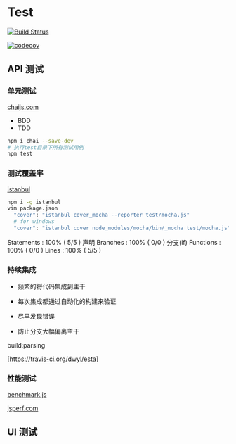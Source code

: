 # Test

[![Build Status](https://travis-ci.org/wovert/TestTutorials.svg?branch=master)](https://travis-ci.org/wovert/TestTutorials)

[![codecov](https://codecov.io/gh/wovert/TestTutorials/branch/master/graph/badge.svg)](https://codecov.io/gh/wovert/TestTutorials)

## API 测试

### 单元测试

[chaijs.com](http://chaijs.com)

- BDD
- TDD

```sh
npm i chai --save-dev
# 执行test目录下所有测试用例
npm test
```

### 测试覆盖率

[istanbul](https://github.com/gotwarlost/istanbul)

```sh
npm i -g istanbul
vim package.json
  "cover": "istanbul cover_mocha --reporter test/mocha.js"
  # for windows
  "cover": "istanbul cover node_modules/mocha/bin/_mocha test/mocha.js"
```

Statements   : 100% ( 5/5 ) 声明
Branches     : 100% ( 0/0 ) 分支(if)
Functions    : 100% ( 0/0 )
Lines        : 100% ( 5/5 )

### 持续集成

- 频繁的将代码集成到主干
- 每次集成都通过自动化的构建来验证

- 尽早发现错误
- 防止分支大幅偏离主干

build:parsing

[https://travis-ci.org/dwyl/esta]

### 性能测试

[benchmark.js](https://benchmarkjs.com/)

[jsperf.com](https://jsperf.com)

## UI 测试

